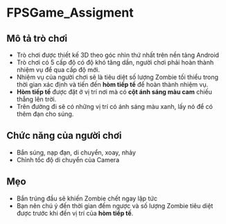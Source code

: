 # FPSGame_Assigment

## Mô tả trò chơi
- Trò chơi được thiết kế 3D theo góc nhìn thứ nhất trên nền tảng Android
- Trò chơi có 5 cấp độ có độ khó tăng dần, người chơi phải hoàn thành nhiệm vụ để qua cấp độ mới.
- Nhiệm vụ của người chơi sẽ là tiêu diệt số lượng Zombie tối thiểu trong thời gian xác định và tiến đến <b>hòm tiếp tế</b> để hoàn thành nhiệm vụ.
- <b>Hòm tiếp tế</b> được đặt ở vị trí nơi mà có <b>cột ánh sáng màu cam</b> chiếu thẳng lên trời.
- Trên đường đi sẽ có những vị trí có ánh sáng màu xanh, lấy nó để có thêm đạn cho súng.

## Chức năng của người chơi
- Bắn súng, nạp đạn, di chuyển, xoay, nhảy
- Chỉnh tốc độ di chuyển của Camera

## Mẹo
- Bắn trúng đầu sẽ khiến Zombie chết ngay lập tức
- Bạn nên chú ý đến thời gian đếm ngược và số lượng Zombie tiêu diệt được trước khi đến vị trí của <b>hòm tiếp tế</b>.
